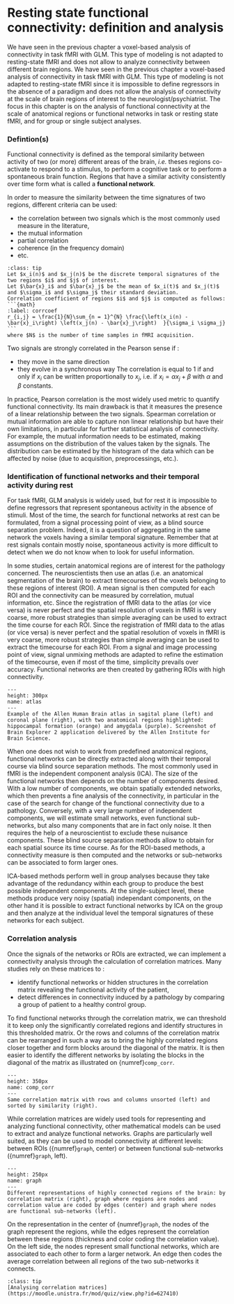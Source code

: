 # Resting state functional connectivity: definition and analysis

We have seen in the previous chapter a voxel-based analysis of connectivity in task fMRI with GLM. This type of modeling is not adapted to resting-state fMRI and does not allow to analyze connectivity between different brain regions. We have seen in the previous chapter a voxel-based analysis of connectivity in task fMRI with GLM. This type of modeling is not adapted to resting-state fMRI since it is impossible to define regressors in the absence of a paradigm and does not allow the analysis of connectivity at the scale of brain regions of interest to the neurologist/psychiatrist. The focus in this chapter is on the analysis of functional connectivity at the scale of anatomical regions or functional networks in task or resting state fMRI, and for group or single subject analyses.

### Defintion(s)
Functional connectivity is defined as the temporal similarity between activity of two (or more) different areas of the brain, *i.e.* theses regions co-activate to respond to a stimulus, to perform a cognitive task or to perform a spontaneous brain function. Regions that have a similar activity consistently over time form what is called a **functional network**.

In order to measure the similarity between the time signatures of two regions, different criteria can be used:
* the correlation between two signals which is the most commonly used measure in the literature,
* the mutual information
* partial correlation
* coherence (in the frequency domain)
* etc.

`````{admonition} Connectivity as Pearson correlation coefficient
:class: tip
Let $x_i(n)$ and $x_j(n)$ be the discrete temporal signatures of the two regions $i$ and $j$ of interest.
Let $\bar{x}_i$ and $\bar{x}_j$ be the mean of $x_i(t)$ and $x_j(t)$ and $\sigma_i$ and $\sigma_j$ their standard deviation.
Correlation coefficient of regions $i$ and $j$ is computed as follows:
```{math}
:label: corrcoef
r_{i,j} = \frac{1}{N}\sum_{n = 1}^{N} \frac{\left(x_i(n) - \bar{x}_i\right) \left(x_j(n) - \bar{x}_j\right)  }{\sigma_i \sigma_j}
```
where $N$ is the number of time samples in fMRI acquisition.

`````

Two signals are strongly correlated in the Pearson sense if :
* they move in the same direction
* they evolve in a synchronous way
The correlation is equal to 1 if and only if $x_i$ can be written proportionally to $x_j$, i.e. if $x_i = \alpha x_j + \beta$ with $\alpha$ and $\beta$ constants.


In practice, Pearson correlation is the most widely used metric to quantify functional connectivity. Its main drawback is that it measures the presence of a linear relationship between the two signals. Spearman correlation or mutual information are able to capture non linear relationship but have their own limitations, in particular for further statistical analysis of connectivity. For example, the mutual information needs to be estimated, making assumptions on the distribution of the values taken by the signals. The distribution can be estimated by the histogram of the data which can be affected by noise (due to acquisition, preprocessings, etc.).

### Identification of functional networks and their temporal activity during rest

For task fMRI, GLM analysis is widely used, but for rest it is impossible to define regressors that represent spontaneous activity in the absence of stimuli. Most of the time, the search for functional networks at rest can be formulated, from a signal processing point of view, as a blind source separation problem. Indeed, it is a question of aggregating in the same network the voxels having a similar temporal signature. Remember that at rest signals contain mostly noise, spontaneous activity is more difficult to detect when we do not know when to look for useful information.

In some studies, certain anatomical regions are of interest for the pathology concerned. The neuroscientists then use an atlas (i.e. an anatomical segmentation of the brain) to extract timecourses of the voxels belonging to these regions of interest (ROI). A mean signal is then computed for each ROI and the connectivity can be measured by correlation, mutual information, etc. Since the registration of fMRI data to the atlas (or vice versa) is never perfect and the spatial resolution of voxels in fMRI is very coarse, more robust strategies than simple averaging can be used to extract the time course for each ROI. Since the registration of fMRI data to the atlas (or vice versa) is never perfect and the spatial resolution of voxels in fMRI is very coarse, more robust strategies than simple averaging can be used to extract the timecourse for each ROI. From a signal and image processing point of view, signal unmixing methods are adapted to refine the estimation of the timecourse, even if most of the time, simplicity prevails over accuracy. Functional networks are then created by gathering ROIs with high connectivity.


```{figure} /images/atlas.png
---
height: 300px
name: atlas
---
Example of the Allen Human Brain atlas in sagital plane (left) and coronal plane (right), with two anatomical regions highlighted: hippocampal formation (orange) and amygdala (purple). Screenshot of Brain Explorer 2 application delivered by the Allen Institute for Brain Science.
```

When one does not wish to work from predefined anatomical regions, functional networks can be directly extracted along with their temporal course via blind source separation methods. The most commonly used in fMRI is the independent component analysis (ICA). The size of the functional networks then depends on the number of components desired. With a low number of components, we obtain spatially extended networks, which then prevents a fine analysis of the connectivity, in particular in the case of the search for change of the functional connectivity due to a pathology. Conversely, with a very large number of independent components, we will estimate small networks, even functional sub-networks, but also many components that are in fact only noise. It then requires the help of a neuroscientist to exclude these nuisance components.
These blind source separation methods allow to obtain for each spatial source its time course. As for the ROI-based methods, a connectivity measure is then computed and the networks or sub-networks can be associated to form larger ones.

ICA-based methods perform well in group analyses because they take advantage of the redundancy within each group to produce the best possible independent components. At the single-subject level, these methods produce very noisy (spatial) independant components, on the other hand it is possible to extract functional networks by ICA on the group and then analyze at the individual level the temporal signatures of these networks for each subject.


### Correlation analysis

Once the signals of the networks or ROIs are extracted, we can implement a connectivity analysis through the calculation of correlation matrices. Many studies rely on these matrices to :
* identify functional networks or hidden structures in the correlation matrix revealing the functional activity of the patient,
* detect differences in connectivity induced by a pathology by comparing a group of patient to a healthy control group.

To find functional networks through the correlation matrix, we can threshold it to keep only the significantly correlated regions and identify structures in this thresholded matrix. Or the rows and columns of the correlation matrix can be rearranged in such a way as to bring the highly correlated regions closer together and form blocks around the diagonal of the matrix. It is then easier to identify the different networks by isolating the blocks in the diagonal of the matrix as illustrated on {numref}`comp_corr`.

```{figure} /images/comp_corr.png
---
height: 350px
name: comp_corr
---
Same correlation matrix with rows and columns unsorted (left) and sorted by similarity (right).
```

While correlation matrices are widely used tools for representing and analyzing functional connectivity, other mathematical models can be used to extract and analyze functional networks. Graphs are particularly well suited, as they can be used to model connectivity at different levels: between ROIs ({numref}`graph`, center) or between functional sub-networks ({numref}`graph`, left).

```{figure} /images/graphe.png
---
height: 250px
name: graph
---
Different representations of highly connected regions of the brain: by correlation matrix (right), graph where regions are nodes and correlation value are coded by edges (center) and graph where nodes are functional sub-networks (left).
```

On the representation in the center of {numref}`graph`, the nodes of the graph represent the regions, while the edges represent the correlation between these regions (thickness and color coding the correlation value). On the left side, the nodes represent small functional networks, which are associated to each other to form a larger network. An edge then codes the average correlation between all regions of the two sub-networks it connects.

```{admonition} Activity
:class: tip
[Analysing correlation matrices](https://moodle.unistra.fr/mod/quiz/view.php?id=627410)
```

